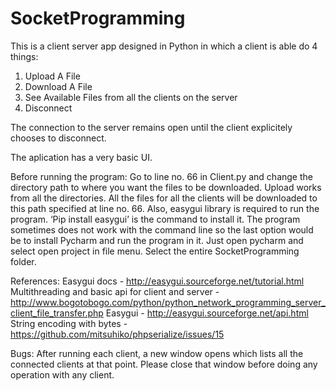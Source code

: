 # SocketProgramming
This is a client server app designed in Python in which a client is able do 4 things:
1. Upload A File
2. Download A File
3. See Available Files from all the clients on the server
4. Disconnect

The connection to the server remains open until the client explicitely chooses to disconnect. 

The aplication has a very basic UI. 

Before running the program:
Go to line no. 66 in Client.py and change the directory path to where you want the files to be downloaded. 
Upload works from all the directories. All the files for all the clients will be downloaded to this path specified at line no. 66.
Also, easygui library is required to run the program.
‘Pip install easygui’ is the command to install it.
The program sometimes does not work with the command line so the last option would be to install Pycharm and run the program in it.
Just open pycharm and select open project in file menu. Select the entire SocketProgramming folder.


References:
Easygui docs - http://easygui.sourceforge.net/tutorial.html
Multithreading and basic api for client and server - http://www.bogotobogo.com/python/python_network_programming_server_client_file_transfer.php
Easygui - http://easygui.sourceforge.net/api.html
String encoding with bytes - https://github.com/mitsuhiko/phpserialize/issues/15


Bugs:
After running each client, a new window opens which lists all the connected clients at that point. 
Please close that window before doing any operation with any client.



